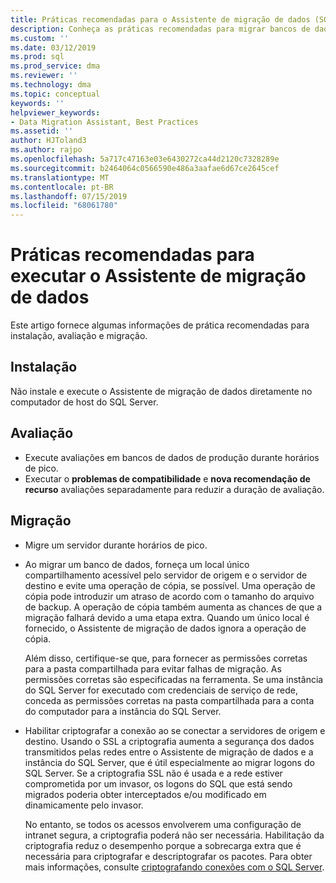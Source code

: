 ```yaml
---
title: Práticas recomendadas para o Assistente de migração de dados (SQL Server) | Microsoft Docs
description: Conheça as práticas recomendadas para migrar bancos de dados do SQL Server com o Assistente de migração de dados
ms.custom: ''
ms.date: 03/12/2019
ms.prod: sql
ms.prod_service: dma
ms.reviewer: ''
ms.technology: dma
ms.topic: conceptual
keywords: ''
helpviewer_keywords:
- Data Migration Assistant, Best Practices
ms.assetid: ''
author: HJToland3
ms.author: rajpo
ms.openlocfilehash: 5a717c47163e03e6430272ca44d2120c7328289e
ms.sourcegitcommit: b2464064c0566590e486a3aafae6d67ce2645cef
ms.translationtype: MT
ms.contentlocale: pt-BR
ms.lasthandoff: 07/15/2019
ms.locfileid: "68061780"
---
```

# <a name="best-practices-for-running-data-migration-assistant"></a>Práticas recomendadas para executar o Assistente de migração de dados
Este artigo fornece algumas informações de prática recomendadas para instalação, avaliação e migração.

## <a name="installation"></a>Instalação
Não instale e execute o Assistente de migração de dados diretamente no computador de host do SQL Server.

## <a name="assessment"></a>Avaliação
- Execute avaliações em bancos de dados de produção durante horários de pico.
- Executar o **problemas de compatibilidade** e **nova recomendação de recurso** avaliações separadamente para reduzir a duração de avaliação.

## <a name="migration"></a>Migração
- Migre um servidor durante horários de pico.

- Ao migrar um banco de dados, forneça um local único compartilhamento acessível pelo servidor de origem e o servidor de destino e evite uma operação de cópia, se possível. Uma operação de cópia pode introduzir um atraso de acordo com o tamanho do arquivo de backup. A operação de cópia também aumenta as chances de que a migração falhará devido a uma etapa extra. Quando um único local é fornecido, o Assistente de migração de dados ignora a operação de cópia.
 
    Além disso, certifique-se que, para fornecer as permissões corretas para a pasta compartilhada para evitar falhas de migração. As permissões corretas são especificadas na ferramenta. Se uma instância do SQL Server for executado com credenciais de serviço de rede, conceda as permissões corretas na pasta compartilhada para a conta do computador para a instância do SQL Server.

- Habilitar criptografar a conexão ao se conectar a servidores de origem e destino. Usando o SSL a criptografia aumenta a segurança dos dados transmitidos pelas redes entre o Assistente de migração de dados e a instância do SQL Server, que é útil especialmente ao migrar logons do SQL Server. Se a criptografia SSL não é usada e a rede estiver comprometida por um invasor, os logons do SQL que está sendo migrados poderia obter interceptados e/ou modificado em dinamicamente pelo invasor.

    No entanto, se todos os acessos envolverem uma configuração de intranet segura, a criptografia poderá não ser necessária. Habilitação da criptografia reduz o desempenho porque a sobrecarga extra que é necessária para criptografar e descriptografar os pacotes. Para obter mais informações, consulte [criptografando conexões com o SQL Server](https://go.microsoft.com/fwlink/?linkid=832513).

